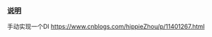 ### [说明](https://github.com/NET001/-Demo)
手动实现一个DI
https://www.cnblogs.com/hippieZhou/p/11401267.html
